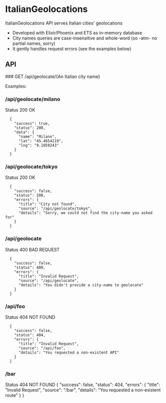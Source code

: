 # ItalianGeolocations

ItalianGeolocations API serves Italian cities' geolocations

  * Developed with Elixir/Phoenix and ETS as in-memory database
  * City names queries are case-insensitive and whole-word (so -atm- no partial names, sorry)
  * It gently handles request errors (see the examples below)

## API

### GET /api/geolocate/{An Italian city name}

Examples:

### /api/geolocate/milano

Status 200 OK
~~~
  {
    "success": true,
    "status": 200,
    "data": {
      "name": "Milano",
      "lat": "45.4654219",
      "lng": "9.1859243"
    }
  }
~~~

### /api/geolocate/tokyo

Status 200 OK
~~~
  {
    "success": false,
    "status": 200,
    "errors": {
      "title": "City not found",
      "source": "/api/geolocate/tokyo",
      "details": "Sorry, we could not find the city-name you asked for"
    }
  }
~~~

### /api/geolocate

Status 400 BAD REQUEST
~~~
  {
    "success": false,
    "status": 400,
    "errors": {
      "title": "Invalid Request",
      "source": "/api/geolocate",
      "details": "You didn't provide a city-name to geolocate"
    }
  }
~~~


### /api/foo

Status 404 NOT FOUND
~~~
  {
    "success": false,
    "status": 404,
    "errors": {
      "title": "Invalid Request",
      "source": "/api/foo",
      "details": "You requested a non-existent API"
    }
  }
~~~

### /bar
Status 404 NOT FOUND
{
	"success": false,
	"status": 404,
	"errors": {
		"title": "Invalid Request",
		"source": "/bar",
		"details": "You requested a non-existent route"
	}
}
